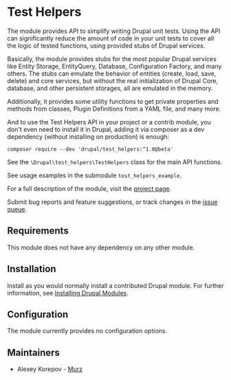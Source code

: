# Test Helpers

The module provides API to simplify writing Drupal unit tests. Using the API can
significantly reduce the amount of code in your unit tests to cover all the
logic of tested functions, using provided stubs of Drupal services.

Basically, the module provides stubs for the most popular Drupal services like
Entity Storage, EntityQuery, Database, Configuration Factory, and many others.
The stubs can emulate the behavior of entities (create, load, save, delete) and
core services, but without the real initialization of Drupal Core, database, and
other persistent storages, all are emulated in the memory.

Additionally, it provides some utility functions to get private properties and
methods from classes, Plugin Definitions from a YAML file, and many more.

And to use the Test Helpers API in your project or a contrib module, you don't
even need to install it in Drupal, adding it via composer as a dev dependency
(without installing on production) is enough:

```
composer require --dev 'drupal/test_helpers:^1.0@beta'
```

See the `\Drupal\test_helpers\TestHelpers` class for the main API functions.

See usage examples in the submodule `test_helpers_example`.

For a full description of the module, visit the
[project page](https://www.drupal.org/project/test_helpers).

Submit bug reports and feature suggestions, or track changes in the
[issue queue](https://www.drupal.org/project/issues/test_helpers).


## Requirements

This module does not have any dependency on any other module.


## Installation

Install as you would normally install a contributed Drupal module. For further
information, see
[Installing Drupal Modules](https://www.drupal.org/docs/extending-drupal/installing-drupal-modules).


## Configuration

The module currently provides no configuration options.


## Maintainers

- Alexey Korepov - [Murz](https://www.drupal.org/u/murz)
